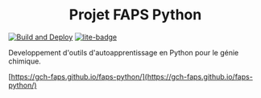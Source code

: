 <center>
<h1>Projet FAPS Python</h1>
</center>

[![Build and Deploy](https://github.com/gch-faps/faps-python/actions/workflows/deploy.yml/badge.svg?branch=main)](https://github.com/gch-faps/faps-python/actions/workflows/deploy.yml) [![lite-badge]][lite]

[lite-badge]: https://jupyterlite.rtfd.io/en/latest/_static/badge.svg
[lite]: https://gch-faps.github.io/faps-python/

Developpement d'outils d'autoapprentissage en Python pour le génie chimique.

[https://gch-faps.github.io/faps-python/](https://gch-faps.github.io/faps-python/)

<!-- ### THEME 2
[![](https://colab.research.google.com/assets/colab-badge.svg)](https://colab.research.google.com/github/gch-faps/faps-python/blob/main/theme2/theme2.ipynb)

### THEME 3
[![THEME 3](https://colab.research.google.com/assets/colab-badge.svg)](https://colab.research.google.com/github/samayala22/faps-python/blob/theme3/theme3/theme3.ipynb) -->
